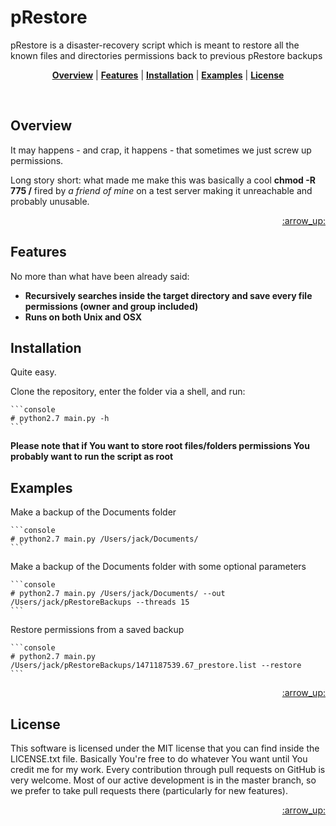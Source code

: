 # pRestore
pRestore is a disaster-recovery script which is meant to restore all the known files and directories permissions back to previous pRestore backups

<p align="center">
<b><a href="#overview">Overview</a></b>
|
<b><a href="#features">Features</a></b>
|
<b><a href="#installation">Installation</a></b>
|
<b><a href="#examples">Examples</a></b>
|
<b><a href="#license">License</a></b>
</p>

<br>

## Overview

It may happens - and crap, it happens - that sometimes we just screw up permissions.

Long story short: what made me make this was basically a cool **chmod -R 775 /** fired by _a friend of mine_ on a test server
making it unreachable and probably unusable.


<p align="right"><a href="#top">:arrow_up:</a></p>

## Features

No more than what have been already said:
- **Recursively searches inside the target directory and save every file permissions (owner and group included)**
- **Runs on both Unix and OSX**

## Installation

Quite easy.

Clone the repository, enter the folder via a shell, and run:

	```console
    # python2.7 main.py -h
	```
    
**Please note that if You want to store root files/folders permissions You probably want to run the script as root**

## Examples

Make a backup of the Documents folder

	```console
    # python2.7 main.py /Users/jack/Documents/
	```
	
Make a backup of the Documents folder with some optional parameters

	```console
    # python2.7 main.py /Users/jack/Documents/ --out /Users/jack/pRestoreBackups --threads 15
	```
	
Restore permissions from a saved backup

    ```console
    # python2.7 main.py /Users/jack/pRestoreBackups/1471187539.67_prestore.list --restore
    ```

<p align="right"><a href="#top">:arrow_up:</a></p>

## License

This software is licensed under the MIT license that you can find inside the LICENSE.txt file.
Basically You're free to do whatever You want until You credit me for my work.
Every contribution through pull requests on GitHub is very welcome.
Most of our active development is in the master branch, so we prefer to take pull requests there (particularly for new features). 

<p align="right"><a href="#top">:arrow_up:</a></p>